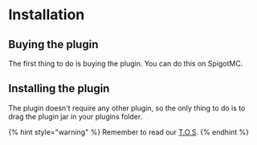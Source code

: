 # Installation

## Buying the plugin

The first thing to do is buying the plugin. You can do this on SpigotMC.

## Installing the plugin

The plugin doesn't require any other plugin, so the only thing to do is to drag the plugin jar in your plugins folder.

{% hint style="warning" %}
Remember to read our [T.O.S](tos.md).
{% endhint %}

